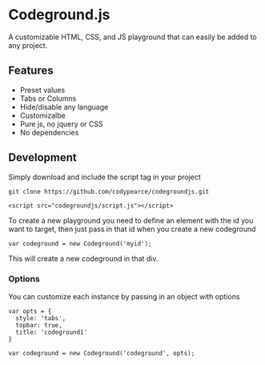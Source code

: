 # Codeground.js

A customizable HTML, CSS, and JS playground that can easily be added to any project.

## Features

* Preset values
* Tabs or Columns
* Hide/disable any language
* Customizalbe
* Pure js, no jquery or CSS
* No dependencies

## Development

Simply download and include the script tag in your project

```
git clone https://github.com/codypearce/codegroundjs.git

```

```
<script src="codegroundjs/script.js"></script>
```
To create a new playground you need to define an element with the id you want to target, then just pass in that id when you create a new codeground

```
var codeground = new Codeground('myid');
```
This will create a new codeground in that div.

### Options
You can customize each instance by passing in an object with options

```
var opts = {
  style: 'tabs',
  topbar: true,
  title: 'codeground1'
}

var codeground = new Codeground('codeground', opts);
```
